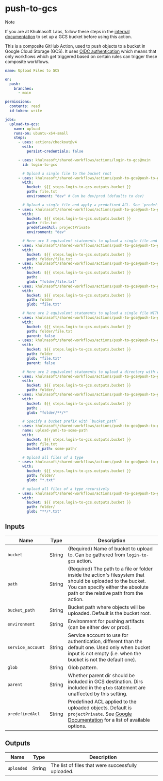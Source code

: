 # push-to-gcs

> [!NOTE]
> If you are at Khulnasoft Labs, follow these steps in the [internal documentation](https://enghub.khulnasoft-ops.net/docs/default/component/deployment-tools/platform/continuous-integration/google-artifact-registry/) to set up a GCS bucket before using this action.

This is a composite GitHub Action, used to push objects to a bucket in Google Cloud Storage (GCS).
It uses [OIDC authentication](https://docs.github.com/en/actions/deployment/security-hardening-your-deployments/about-security-hardening-with-openid-connect)
which means that only workflows which get triggered based on certain rules can
trigger these composite workflows.

<!-- x-release-please-start-version -->

```yaml
name: Upload Files to GCS

on:
  push:
    branches:
      - main

permissions:
  contents: read
  id-token: write

jobs:
  upload-to-gcs:
    name: upload
    runs-on: ubuntu-x64-small
    steps:
      - uses: actions/checkout@v4
        with:
          persist-credentials: false

      - uses: khulnasoft/shared-workflows/actions/login-to-gcs@main
        id: login-to-gcs

        # Upload a single file to the bucket root
      - uses: khulnasoft/shared-workflows/actions/push-to-gcs@push-to-gcs-v0.2.0
        with:
          bucket: ${{ steps.login-to-gcs.outputs.bucket }}
          path: file.txt
          environment: "dev" # Can be dev/prod (defaults to dev)

        # Upload a single file and apply a predefined ACL. See `predefinedAcl` for options.
      - uses: khulnasoft/shared-workflows/actions/push-to-gcs@push-to-gcs-v0.2.0
        with:
          bucket: ${{ steps.login-to-gcs.outputs.bucket }}
          path: file.txt
          predefinedAcl: projectPrivate
          environment: "dev"

        # Here are 3 equivalent statements to upload a single file and its parent directory to the bucket root
      - uses: khulnasoft/shared-workflows/actions/push-to-gcs@push-to-gcs-v0.2.0
        with:
          bucket: ${{ steps.login-to-gcs.outputs.bucket }}
          path: folder/file.txt
      - uses: khulnasoft/shared-workflows/actions/push-to-gcs@push-to-gcs-v0.2.0
        with:
          bucket: ${{ steps.login-to-gcs.outputs.bucket }}
          path: .
          glob: "folder/file.txt"
      - uses: khulnasoft/shared-workflows/actions/push-to-gcs@push-to-gcs-v0.2.0
        with:
          bucket: ${{ steps.login-to-gcs.outputs.bucket }}
          path: folder
          glob: "file.txt"

        # Here are 2 equivalent statements to upload a single file WITHOUT its parent directory to the bucket root
      - uses: khulnasoft/shared-workflows/actions/push-to-gcs@push-to-gcs-v0.2.0
        with:
          bucket: ${{ steps.login-to-gcs.outputs.bucket }}
          path: folder/file.txt
          parent: false
      - uses: khulnasoft/shared-workflows/actions/push-to-gcs@push-to-gcs-v0.2.0
        with:
          bucket: ${{ steps.login-to-gcs.outputs.bucket }}
          path: folder
          glob: "file.txt"
          parent: false

        # Here are 2 equivalent statements to upload a directory with all subdirectories
      - uses: khulnasoft/shared-workflows/actions/push-to-gcs@push-to-gcs-v0.2.0
        with:
          bucket: ${{ steps.login-to-gcs.outputs.bucket }}
          path: folder/
      - uses: khulnasoft/shared-workflows/actions/push-to-gcs@push-to-gcs-v0.2.0
        with:
          bucket: ${{ steps.login-to-gcs.outputs.bucket }}
          path: .
          glob: "folder/**/*"

        # Specify a bucket prefix with `bucket_path`
      - uses: khulnasoft/shared-workflows/actions/push-to-gcs@push-to-gcs-v0.2.0
        name: upload-yaml-to-some-path
        with:
          bucket: ${{ steps.login-to-gcs.outputs.bucket }}
          path: file.txt
          bucket_path: some-path/

        # Upload all files of a type
      - uses: khulnasoft/shared-workflows/actions/push-to-gcs@push-to-gcs-v0.2.0
        with:
          bucket: ${{ steps.login-to-gcs.outputs.bucket }}
          path: folder/
          glob: "*.txt"

        # upload all files of a type recursively
      - uses: khulnasoft/shared-workflows/actions/push-to-gcs@push-to-gcs-v0.2.0
        with:
          bucket: ${{ steps.login-to-gcs.outputs.bucket }}
          path: folder/
          glob: "**/*.txt"
```

<!-- x-release-please-end-version -->

## Inputs

| Name              | Type   | Description                                                                                                                                                                                  |
| ----------------- | ------ | -------------------------------------------------------------------------------------------------------------------------------------------------------------------------------------------- |
| `bucket`          | String | (Required) Name of bucket to upload to. Can be gathered from `login-to-gcs` action.                                                                                                          |
| `path`            | String | (Required) The path to a file or folder inside the action's filesystem that should be uploaded to the bucket. You can specify either the absolute path or the relative path from the action. |
| `bucket_path`     | String | Bucket path where objects will be uploaded. Default is the bucket root.                                                                                                                      |
| `environment`     | String | Environment for pushing artifacts (can be either dev or prod).                                                                                                                               |
| `service_account` | String | Service account to use for authentication, different than the default one. Used only when bucket input is not empty (i.e. when the bucket is not the default one).                           |
| `glob`            | String | Glob pattern.                                                                                                                                                                                |
| `parent`          | String | Whether parent dir should be included in GCS destination. Dirs included in the `glob` statement are unaffected by this setting.                                                              |
| `predefinedAcl`   | String | Predefined ACL applied to the uploaded objects. Default is `projectPrivate`. See [Google Documentation][gcs-docs-upload-options] for a list of available options.                            |

## Outputs

| Name       | Type   | Description                                        |
| ---------- | ------ | -------------------------------------------------- |
| `uploaded` | String | The list of files that were successfully uploaded. |

[gcs-docs-upload-options]: https://googleapis.dev/nodejs/storage/latest/global.html#UploadOptions
